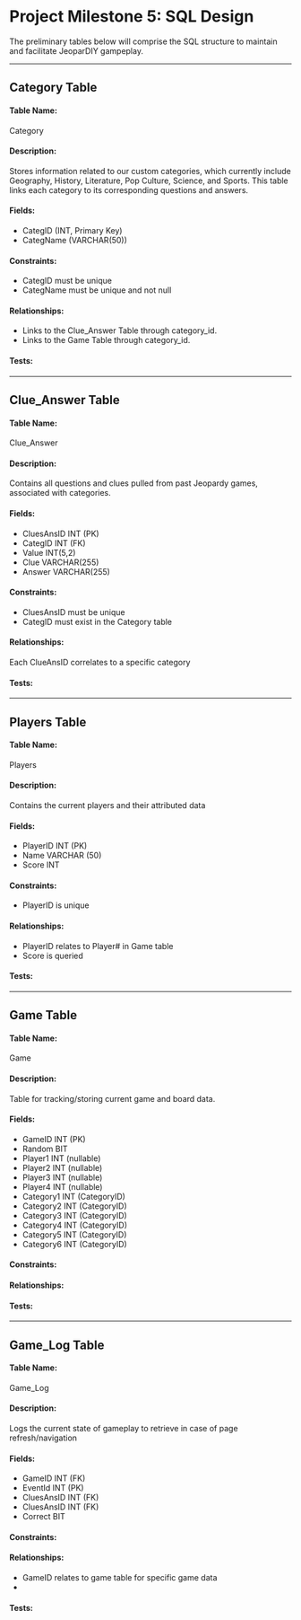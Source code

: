 # Project Milestone 5: SQL Design
The preliminary tables below will comprise the SQL structure to maintain and facilitate JeoparDIY gampeplay.

***
## Category Table
#### Table Name: 
Category

#### Description: 
Stores information related to our custom categories, which currently include Geography, History, Literature, Pop Culture, Science, and Sports. This table links each category to its corresponding questions and answers.

#### Fields:
- CategID (INT, Primary Key)
- CategName (VARCHAR(50))

#### Constraints:
- CategID must be unique
- CategName must be unique and not null

#### Relationships:
- Links to the Clue_Answer Table through category_id.
- Links to the Game Table through category_id.

#### Tests:

***
## Clue_Answer Table
#### Table Name:
Clue_Answer

#### Description:
Contains all questions and clues pulled from past Jeopardy games, associated with categories.

#### Fields:
- CluesAnsID INT (PK)
- CategID INT (FK)
- Value INT(5,2)
- Clue VARCHAR(255)
- Answer VARCHAR(255)

#### Constraints:
- CluesAnsID must be unique
- CategID must exist in the Category table

#### Relationships:
Each ClueAnsID correlates to a specific category

#### Tests:

***
## Players Table
#### Table Name: 
Players

#### Description: 
Contains the current players and their attributed data

#### Fields:
- PlayerID INT (PK)
- Name VARCHAR (50)
- Score INT

#### Constraints:
- PlayerID is unique

#### Relationships:
- PlayerID relates to Player# in Game table
- Score is queried 
#### Tests:

***
## Game Table
#### Table Name: 
Game

#### Description:
Table for tracking/storing current game and board data.

#### Fields:
- GameID INT (PK)
- Random BIT
- Player1 INT (nullable)
- Player2 INT (nullable)
- Player3 INT (nullable)
- Player4 INT (nullable)
- Category1 INT (CategoryID)
- Category2 INT (CategoryID)
- Category3 INT (CategoryID)
- Category4 INT (CategoryID)
- Category5 INT (CategoryID)
- Category6 INT (CategoryID)

#### Constraints:
#### Relationships:
#### Tests:

***
## Game_Log Table
#### Table Name:
Game_Log

#### Description:
Logs the current state of gameplay to retrieve in case of page refresh/navigation

#### Fields:
- GameID INT (FK)
- EventId INT (PK)
- CluesAnsID INT (FK)
- CluesAnsID INT (FK)
- Correct BIT

#### Constraints:
#### Relationships:
- GameID relates to game table for specific game data
- 
#### Tests:
